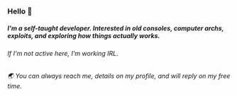 ### Hello 🌳
##### I'm a self-taught developer. Interested in old consoles, computer archs, exploits, and exploring how things actually works.

###### If I'm not active here, I'm working IRL.

###### :earth_asia: You can always reach me, details on my profile, and will reply on my free time.

